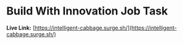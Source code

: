 # Build With Innovation Job Task

**Live Link:** [https://intelligent-cabbage.surge.sh/](https://intelligent-cabbage.surge.sh/)
